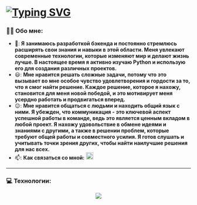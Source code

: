 <h1><a href="https://git.io/typing-svg"><img src="https://readme-typing-svg.demolab.com?font=Robot&weight=900&size=30&duration=4500&pause=1000&color=FF0000&vCenter=true&width=435&lines=Vladimir+Lisicyn;Beginner+Python-Developer" alt="Typing SVG" /></a></h1>

### :man_technologist: Обо мне:
- 🌱: **Я занимаюсь разработкой бэкенда и постоянно стремлюсь расширять свои знания и навыки в этой области. Меня увлекают современные технологии, которые изменяют мир и делают жизнь лучше. В настоящее время я активно изучаю Python и использую его для создания различных проектов.**
- 😃: **Мне нравится решать сложные задачи, потому что это вызывает во мне особое чувство удовлетворения и гордости за то, что я смог найти решение. Каждое решение, которое я нахожу, становится для меня новой победой, и это мотивирует меня усердно работать и продвигаться вперед.**
- 😉: **Мне нравится общаться с людьми и находить общий язык с ними. Я убежден, что коммуникация - это ключевой аспект успешной работы в команде, ведь это является ценным вкладом в любой проект. Я нахожу удовольствие в обмене идеями и знаниями с другими, а также в решении проблем, которые требуют общей работы и совместного усилия. Я готов слушать и учитывать точки зрения других, чтобы найти наилучшие решения для нас всех.**
- 📫: **Как связаться со мной:** <a href="https://t.me/lisicynV"><img src="https://img.shields.io/badge/Telegram-2CA5E0?style=for-the-badge&logo=telegram&logoColor=white" height=20></a>

---

### 💻 Технологии:
<p align="center">
  <a href="https://skillicons.dev">
    <img src="https://skillicons.dev/icons?i=py,css,bootstrap,html,django,fastapi,git,docker,bash,postgres" />
  </a>
</p>
